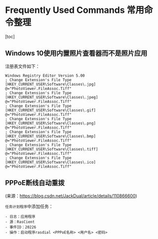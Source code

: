 # Frequently Used Commands 常用命令整理
[toc]

## Windows 10使用内置照片查看器而不是照片应用
注册表文件如下：
```
Windows Registry Editor Version 5.00
; Change Extension's File Type 
[HKEY_CURRENT_USER\Software\Classes\.jpg] 
@="PhotoViewer.FileAssoc.Tiff" 
; Change Extension's File Type 
[HKEY_CURRENT_USER\Software\Classes\.jpeg] 
@="PhotoViewer.FileAssoc.Tiff" 
; Change Extension's File Type 
[HKEY_CURRENT_USER\Software\Classes\.gif] 
@="PhotoViewer.FileAssoc.Tiff" 
; Change Extension's File Type 
[HKEY_CURRENT_USER\Software\Classes\.png] 
@="PhotoViewer.FileAssoc.Tiff" 
; Change Extension's File Type 
[HKEY_CURRENT_USER\Software\Classes\.bmp] 
@="PhotoViewer.FileAssoc.Tiff" 
; Change Extension's File Type 
[HKEY_CURRENT_USER\Software\Classes\.tiff] 
@="PhotoViewer.FileAssoc.Tiff" 
; Change Extension's File Type 
[HKEY_CURRENT_USER\Software\Classes\.ico] 
@="PhotoViewer.FileAssoc.Tiff"
```

## PPPoE断线自动重拨
(来源：https://blog.csdn.net/JackDual/article/details/110866600)

```任务计划程序```中添加任务：
```- 触发器：当特定事件被记录时
- 日志：应用程序
- 源：RasCient
- 事件ID：20226
- 操作：启动程序rasdial <PPPoE名称> <用户名> <密码>
```
